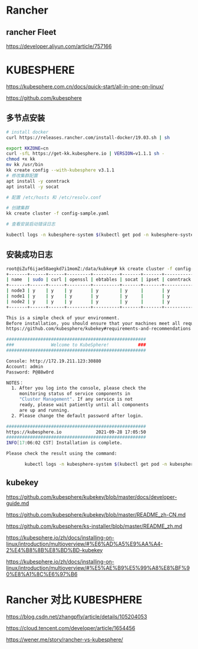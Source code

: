 # Rancher 

## rancher Fleet

https://developer.aliyun.com/article/757166


# KUBESPHERE

https://kubesphere.com.cn/docs/quick-start/all-in-one-on-linux/

https://github.com/kubesphere

## 多节点安装

```sh
# install docker
curl https://releases.rancher.com/install-docker/19.03.sh | sh

export KKZONE=cn
curl -sfL https://get-kk.kubesphere.io | VERSION=v1.1.1 sh -
chmod +x kk
mv kk /usr/bin
kk create config --with-kubesphere v3.1.1
# 修改集群配置
apt install -y conntrack
apt install -y socat

# 配置 /etc/hosts 和 /etc/resolv.conf

# 创建集群
kk create cluster -f config-sample.yaml

# 查看安装启动错误日志

kubectl logs -n kubesphere-system $(kubectl get pod -n kubesphere-system -l app=ks-install -o jsonpath='{.items[0].metadata.name}') -f
```



## 安装成功日志

```sh
root@iZuf6ijae58aegkd7i1momZ:/data/kubkey# kk create cluster -f config-sample.yaml
+-------+------+------+---------+----------+-------+-------+-----------+----------+------------+-------------+------------------+--------------+
| name  | sudo | curl | openssl | ebtables | socat | ipset | conntrack | docker   | nfs client | ceph client | glusterfs client | time         |
+-------+------+------+---------+----------+-------+-------+-----------+----------+------------+-------------+------------------+--------------+
| node3 | y    | y    | y       | y        | y     |       | y         | 19.03.15 |            |             |                  | CST 10:55:41 |
| node1 | y    | y    | y       | y        | y     |       | y         | 19.03.15 |            |             |                  | CST 10:55:41 |
| node2 | y    | y    | y       | y        | y     |       | y         | 19.03.15 |            |             |                  | CST 10:55:41 |
+-------+------+------+---------+----------+-------+-------+-----------+----------+------------+-------------+------------------+--------------+

This is a simple check of your environment.
Before installation, you should ensure that your machines meet all requirements specified at
https://github.com/kubesphere/kubekey#requirements-and-recommendations

#####################################################
###              Welcome to KubeSphere!           ###
#####################################################

Console: http://172.19.211.123:30880
Account: admin
Password: P@88w0rd

NOTES：
  1. After you log into the console, please check the
     monitoring status of service components in
     "Cluster Management". If any service is not
     ready, please wait patiently until all components 
     are up and running.
  2. Please change the default password after login.

#####################################################
https://kubesphere.io             2021-09-28 17:05:50
#####################################################
INFO[17:06:02 CST] Installation is complete.

Please check the result using the command:

       kubectl logs -n kubesphere-system $(kubectl get pod -n kubesphere-system -l app=ks-install -o jsonpath='{.items[0].metadata.name}') -f
```

## kubekey

https://github.com/kubesphere/kubekey/blob/master/docs/developer-guide.md

https://github.com/kubesphere/kubekey/blob/master/README_zh-CN.md

https://github.com/kubesphere/ks-installer/blob/master/README_zh.md




https://kubesphere.io/zh/docs/installing-on-linux/introduction/multioverview/#%E6%AD%A5%E9%AA%A4-2%E4%B8%8B%E8%BD%BD-kubekey

https://kubesphere.io/zh/docs/installing-on-linux/introduction/multioverview/#%E5%AE%B9%E5%99%A8%E8%BF%90%E8%A1%8C%E6%97%B6

# Rancher 对比 KUBESPHERE

https://blog.csdn.net/zhangpfly/article/details/105204053

https://cloud.tencent.com/developer/article/1654456

https://wener.me/story/rancher-vs-kubesphere/